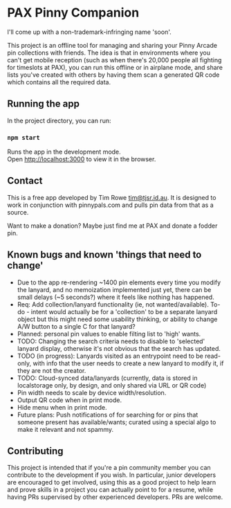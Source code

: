 # PAX Pinny Companion

I'll come up with a non-trademark-infringing name 'soon'.

This project is an offline tool for managing and sharing your Pinny Arcade pin collections with friends.  The idea is that in environments where you can't get mobile reception (such as when there's 20,000 people all fighting for timeslots at PAX), you can run this offline or in airplane mode, and share lists you've created with others by having them scan a generated QR code which contains all the required data.

## Running the app

In the project directory, you can run:

### `npm start`

Runs the app in the development mode.\
Open [http://localhost:3000](http://localhost:3000) to view it in the browser.

## Contact

This is a free app developed by Tim Rowe <tim@tjsr.id.au>.  It is designed to work in conjunction with pinnypals.com and pulls pin data from that as a source.

Want to make a donation?  Maybe just find me at PAX and donate a fodder pin.

## Known bugs and known 'things that need to change'

- Due to the app re-rendering ~1400 pin elements every time you modify the lanyard, and no memoization implemented just yet, there can be small delays (~5 seconds?) where it feels like nothing has happened.
- Req:  Add collection/lanyard functionality (ie, not wanted/available).  To-do - intent would actually be for a 'collection' to be a separate lanyard object but this might need some usability thinking, or ability to change A/W button to a single C for that lanyard?
- Planned: personal pin values to enable filting list to 'high' wants.
- TODO: Changing the search criteria needs to disable to 'selected' lanyard display, otherwise it's not obvious that the search has updated.
- TODO (in progress): Lanyards visited as an entrypoint need to be read-only, with info that the user needs to create a new lanyard to modify it, if they are not the creator.
- TODO: Cloud-synced data/lanyards (currently, data is stored in localstorage only, by design, and only shared via URL or QR code)
- Pin width needs to scale by device width/resolution.
- Output QR code when in print mode.
- Hide menu when in print mode.
- Future plans:  Push notifications of for searching for or pins that someone present has available/wants; curated using a special algo to make it relevant and not spammy.

## Contributing

This project is intended that if you're a pin community member you can contribute to the development if you wish.  In particular, junior developers are encouraged to get involved, using this as a good project to help learn and prove skills in a project you can actually point to for a resume, while having PRs supervised by other experienced developers.  PRs are welcome.